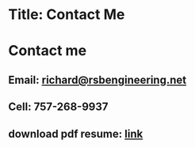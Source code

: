 Title: Contact Me
======================================

# Contact me

## Email: richard@rsbengineering.net  
## Cell: 757-268-9937  
## download pdf resume: [link](https://drive.google.com/file/d/1S67iOwqNv-sCtzFF98fitXmcq606dBzD/view?usp=sharing)
